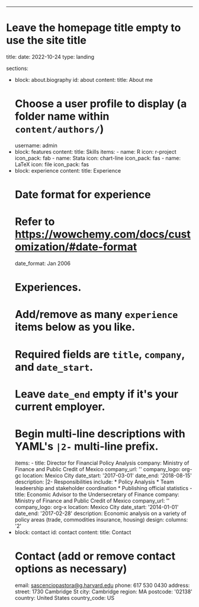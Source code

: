 ---
# Leave the homepage title empty to use the site title
title:
date: 2022-10-24
type: landing

sections:
  - block: about.biography
    id: about
    content:
      title: About me
      # Choose a user profile to display (a folder name within `content/authors/`)
      username: admin
  - block: features
    content:
      title: Skills
      items:
        - name: R
          icon: r-project
          icon_pack: fab
        - name: Stata
          icon: chart-line
          icon_pack: fas
        - name: LaTeX
          icon: file
          icon_pack: fas
  - block: experience
    content:
      title: Experience
      # Date format for experience
      #   Refer to https://wowchemy.com/docs/customization/#date-format
      date_format: Jan 2006
      # Experiences.
      #   Add/remove as many `experience` items below as you like.
      #   Required fields are `title`, `company`, and `date_start`.
      #   Leave `date_end` empty if it's your current employer.
      #   Begin multi-line descriptions with YAML's `|2-` multi-line prefix.
      items:
        - title: Director for Financial Policy Analysis 
          company: Ministry of Finance and Public Credit of Mexico
          company_url: ''
          company_logo: org-gc
          location: Mexico City
          date_start: '2017-03-01'
          date_end: '2018-08-15'
          description: |2-
              Responsibilities include:
              * Policy Analysis
              * Team leadeership and stakeholder coordination
              * Publishing official statistics
        - title: Economic Advisor to the Undersecretary of Finance
          company: Ministry of Finance and Public Credit of Mexico
          company_url: ''
          company_logo: org-x
          location: Mexico City
          date_start: '2014-01-01'
          date_end: '2017-02-28'
          description: Economic analysis on a variety of policy areas (trade, commodities insurance, housing)
    design:
      columns: '2'
 - block: contact
    id: contact
    content:
      title: Contact
      # Contact (add or remove contact options as necessary)
      email: sascenciopastora@g.harvard.edu
      phone: 617 530 0430
      address:
        street: 1730 Cambridge St
        city: Cambridge
        region: MA
        postcode: '02138'
        country: United States
        country_code: US
